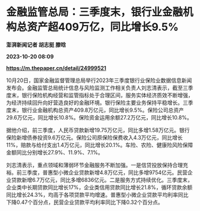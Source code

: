 # 金融监管总局：三季度末，银行业金融机构总资产超409万亿，同比增长9.5%
**澎湃新闻记者 胡志挺 滕晗**

**2023-10-20 08:09**

**https://m.thepaper.cn/detail/24999521**

10月20日，国家金融监督管理总局举行2023年三季度银行业保险业数据信息新闻发布会。金融监管总局统计信息与风险监测工作相关负责人刘志清表示，截至三季度末，银行保险机构经营和监管指标处于合理区间，服务实体经济质效不断增强，为经济持续回升向好营造良好的金融环境。银行保险主要业务保持平稳增长。三季度末，银行业金融机构总资产409.8万亿元，同比增长9.5%。保险公司总资产29.6万亿元，同比增长10.8%。保险资金运用余额27.2万亿元，同比增长10.8%。

据他介绍，前三季度，人民币贷款新增19.75万亿元，同比多增1.58万亿元。银行保险新增债券投资9.6万亿元。保险公司原保险保费收入4.3万亿元，同比增长11%，赔款与给付支出1.4万亿元，同比增长20.1%。车险、农险、健康险风险保障金额同比分别增长27.9%、11.9%、7.1%。

刘志清表示，重点领域和薄弱环节金融服务不断加强。一是信贷投放保持合理充裕。前三季度，普惠型小微企业贷款新增4.8万亿元，同比多增9754亿元。民营企业贷款新增6.7万亿元，同比多增6836亿元。二是服务方式持续优化。三季度末，企业类中长期贷款同比增长17%，企业类信用贷款同比增长21.8%，循环贷款余额同比增长24.3%，均高于各项贷款平均增速。普惠型小微企业贷款平均利率同比下降0.47个百分点，民营企业贷款平均利率同比下降0.32个百分点。